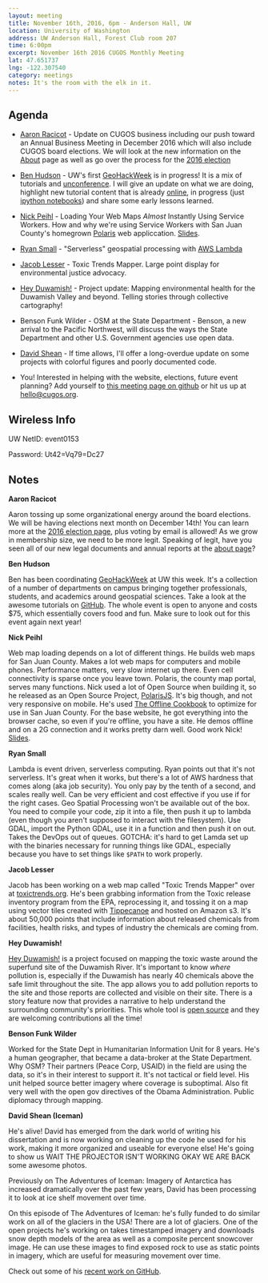 ```yaml
---
layout: meeting
title: November 16th, 2016, 6pm - Anderson Hall, UW
location: University of Washington
address: UW Anderson Hall, Forest Club room 207
time: 6:00pm
excerpt: November 16th 2016 CUGOS Monthly Meeting
lat: 47.651737
lng: -122.307540
category: meetings
notes: It's the room with the elk in it.
---
```


## Agenda

- [Aaron Racicot](http://github.com/aaronr) - Update on CUGOS business including our push toward an Annual Business Meeting in December 2016 which will also include CUGOS board elections.  We will look at the new information on the [About](/about) page as well as go over the process for the [2016 election](/election/2016)

- [Ben Hudson](http://github.com/bdhudson) - UW's first [GeoHackWeek](https://geohackweek.github.io/) is in progress! It is a mix of tutorials and [unconference](https://en.wikipedia.org/wiki/Unconference). I will give an update on what we are doing, highlight new tutorial content that is already [online](https://geohackweek.github.io/nDarrays/), in progress (just [ipython notebooks](https://github.com/geohackweek/visualization/blob/gh-pages/docker/notebooks/index.ipynb)) and share some early lessons learned.

- [Nick Peihl](http://github.com/nickpeihl) - Loading Your Web Maps _Almost_ Instantly Using Service Workers. How and why we're using Service Workers with San Juan County's homegrown [Polaris](http://github.com/sjcgis/polarisjs) web appliccation. [Slides](http://npeihl.com/service-worker-presentation).

- [Ryan Small](http://www.foundatron.com/about/) - "Serverless" geospatial processing with [AWS Lambda](https://aws.amazon.com/lambda/)

- [Jacob Lesser](http://github.com/lesserj) - Toxic Trends Mapper.  Large point display for environmental justice advocacy.

- [Hey Duwamish!](http://heyduwamish.org) - Project update: Mapping environmental health for the Duwamish Valley and beyond. Telling stories through collective cartography!

- Benson Funk Wilder - OSM at the State Department - Benson, a new arrival to the Pacific Northwest, will discuss the ways the State Department and other U.S. Government agencies use open data.

- [David Shean](http://github.com/dshean) - If time allows, I'll offer a long-overdue update on some projects with colorful figures and poorly documented code.

- You! Interested in helping with the website, elections, future event planning? Add yourself to [this meeting page on github](https://github.com/cugos/cugos.github.com/edit/master/meetings/_posts/2016-10-19-cugos_monthly.markdown) or hit us up at <hello@cugos.org>.

## Wireless Info

UW NetID: event0153

Password: Ut42=Vq79=Dc27

## Notes

**Aaron Racicot**

Aaron tossing up some organizational energy around the board elections. We will be having elections next month on December 14th! You can learn more at the [2016 election page](/election/2016), plus voting by email is allowed! As we grow in membership size, we need to be more legit. Speaking of legit, have you seen all of our new legal documents and annual reports at the [about page](/about)?

**Ben Hudson**

Ben has been coordinating [GeoHackWeek](https://geohackweek.github.io/) at UW this week. It's a collection of a number of departments on campus bringing together professionals, students, and academics around geospatial sciences. Take a look at the awesome tutorials on [GitHub](https://github.com/geohackweek). The whole event is open to anyone and costs $75, which essentially covers food and fun. Make sure to look out for this event again next year!

**Nick Peihl**

Web map loading depends on a lot of different things. He builds web maps for San Juan County. Makes a lot web maps for computers and mobile phones. Performance matters, very slow internet up there. Even cell connectivity is sparse once you leave town. Polaris, the county map portal, serves many functions. Nick used a lot of Open Source when building it, so he released as an Open Source Project, [PolarisJS](https://github.com/SJCGIS/PolarisJS). It's big though, and not very responsive on mobile. He's used [The Offline Cookbook](https://jakearchibald.com/2014/offline-cookbook/) to optimize for use in San Juan County. For the base website, he got everything into the browser cache, so even if you're offline, you have a site. He demos offline and on a 2G connection and it works pretty darn well. Good work Nick! [Slides](http://npeihl.com/service-worker-presentation).

**Ryan Small**

Lambda is event driven, serverless computing. Ryan points out that it's not serverless. It's great when it works, but there's a lot of AWS hardness that comes along (aka job security). You only pay by the tenth of a second, and scales really well. Can be very efficient and cost effective if you use if for the right cases. Geo Spatial Processing won't be available out of the box. You need to compile your code, zip it into a file, then push it up to lambda (even though you aren't supposed to interact with the filesystem). Use GDAL, import the Python GDAL, use it in a function and then push it on out. Takes the DevOps out of queues. GOTCHA: it's hard to get Lamda set up with the binaries necessary for running things like GDAL, especially because you have to set things like `$PATH` to work properly.

**Jacob Lesser**

Jacob has been working on a web map called "Toxic Trends Mapper" over at [toxictrends.org](http://toxictrends.org). He's been grabbing information from the Toxic release inventory program from the EPA, reprocessing it, and tossing it on a map using vector tiles created with [Tippecanoe](https://github.com/mapbox/tippecanoe) and hosted on Amazon s3. It's about 50,000 points that include information about released chemicals from facilities, health risks, and types of industry the chemicals are coming from.

**Hey Duwamish!**

[Hey Duwamish!](http://heyduwamish.org/page/about) is a project focused on mapping the toxic waste around the superfund site of the Duwamish River. It's important to know _where_ pollution is, especially if the Duwamish has nearly 40 chemicals above the safe limit throughout the site. The app allows you to add pollution reports to the site and those reports are collected and visible on their site. There is a story feature now that provides a narrative to help understand the surrounding community's priorities. This whole tool is [open source](https://github.com/smartercleanup/platform) and they are welcoming contributions all the time!

**Benson Funk Wilder**

Worked for the State Dept in Humanitarian Information Unit for 8 years. He's a human geographer, that became a data-broker at the State Department. Why OSM? Their partners (Peace Corp, USAID) in the field are using the data, so it's in their interest to support it. It's not tactical or field level. His unit helped source better imagery where coverage is suboptimal. Also fit very well with the open gov directives of the Obama Administration. Public diplomacy through mapping.

**David Shean (Iceman)**

He's alive! David has emerged from the dark world of writing his dissertation and is now working on cleaning up the code he used for his work, making it more organized and useable for everyone else! He's going to show us WAIT THE PROJECTOR ISN'T WORKING OKAY WE ARE BACK some awesome photos. 

Previously on The Adventures of Iceman: Imagery of Antarctica has increased dramatically over the past few years, David has been processing it to look at ice shelf movement over time. 

On this episode of The Adventures of Iceman: he's fully funded to do similar work on all of the glaciers in the USA! There are a lot of glaciers. One of the open projects he's working on takes timestamped imagery and downloads snow depth models of the area as well as a composite percent snowcover image. He can use these images to find exposed rock to use as static points in imagery, which are useful for measuring movement over time.

Check out some of his [recent work on GitHub](https://github.com/dshean?tab=repositories).